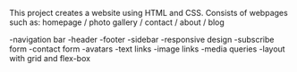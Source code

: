 This project creates a website using HTML and CSS.
Consists of webpages such as: homepage / photo gallery / contact / about / blog

-navigation bar
-header
-footer
-sidebar
-responsive design
-subscribe form
-contact form
-avatars
-text links
-image links
-media queries
-layout with grid and flex-box
